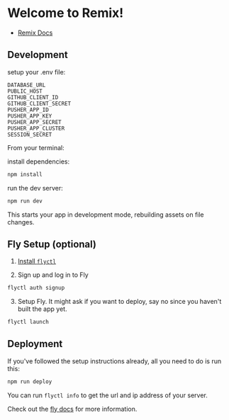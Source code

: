 # Welcome to Remix!

- [Remix Docs](https://remix.run/docs)

## Development

setup your .env file:
```dotenv
DATABASE_URL
PUBLIC_HOST
GITHUB_CLIENT_ID
GITHUB_CLIENT_SECRET
PUSHER_APP_ID
PUSHER_APP_KEY
PUSHER_APP_SECRET
PUSHER_APP_CLUSTER
SESSION_SECRET
```

From your terminal:

install dependencies:
```sh
npm install
```

run the dev server:
```sh
npm run dev
```

This starts your app in development mode, rebuilding assets on file changes.

## Fly Setup (optional)

1. [Install `flyctl`](https://fly.io/docs/getting-started/installing-flyctl/)

2. Sign up and log in to Fly

```sh
flyctl auth signup
```

3. Setup Fly. It might ask if you want to deploy, say no since you haven't built the app yet.

```sh
flyctl launch
```

## Deployment

If you've followed the setup instructions already, all you need to do is run this:

```sh
npm run deploy
```

You can run `flyctl info` to get the url and ip address of your server.

Check out the [fly docs](https://fly.io/docs/getting-started/node/) for more information.
